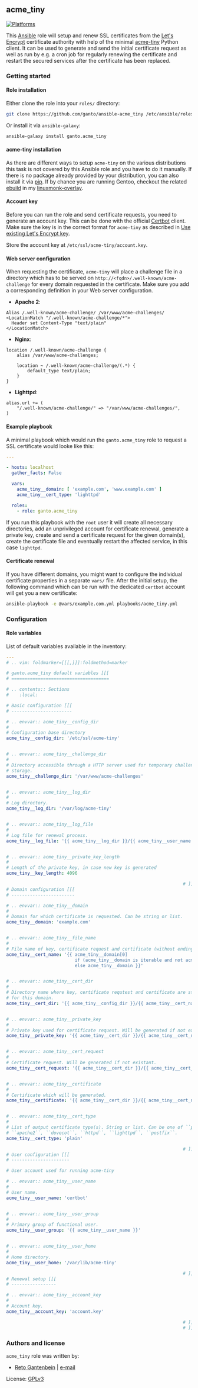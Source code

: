 ## acme_tiny

<!-- This file was generated by Ansigenome. Do not edit this file directly but
     instead have a look at the files in the ./meta/ directory. -->

[![Platforms](http://img.shields.io/badge/platforms-gentoo-lightgrey.svg?style=flat)](#)

This [Ansible](https://ansible.com) role will setup and renew SSL certificates
from the [Let's Encrypt](https://letsencrypt.org) certificate authority with
help of the minimal [acme-tiny](https://github.com/diafygi/acme-tiny) Python
client. It can be used to generate and send the initial certificate request as
well as run by e.g. a cron job for regularly renewing the certificate and
restart the secured services after the certificate has been replaced.


### Getting started

#### Role installation

Either clone the role into your `roles/` directory:

```bash
git clone https://github.com/ganto/ansible-acme_tiny /etc/ansible/roles/ganto.acme_tiny
```

Or install it via `ansible-galaxy`:

```bash
ansible-galaxy install ganto.acme_tiny
```

#### acme-tiny installation

As there are different ways to setup `acme-tiny` on the various distributions
this task is not covered by this Ansible role and you have to do it manually.
If there is no package already provided by your distribution, you can also
install it via
[pip](https://pypi.python.org/pypi/acme-tiny). If by chance you are running
Gentoo, checkout the related
[ebuild](https://github.com/ganto/linuxmonk-overlay/tree/master/app-crypt/acme-tiny)
in my [linuxmonk-overlay](https://github.com/ganto/linuxmonk-overlay).


#### Account key

Before you can run the role and send certificate requests, you need to generate
an account key. This can be done with the official
[Certbot](https://certbot.eff.org/) client. Make sure the key is in the correct
format for `acme-tiny` as described in
[Use existing Let's Encrypt key](https://github.com/diafygi/acme-tiny#use-existing-lets-encrypt-key).

Store the account key at `/etc/ssl/acme-tiny/account.key`.


#### Web server configuration

When requesting the certificate, `acme-tiny` will place a challenge file in
a directory which has to be served on `http://<fqdn>/.well-known/acme-challenge`
for every domain requested in the certificate. Make sure you add a corresponding
definition in your Web server configuration.

* **Apache 2**:

```apacheconf
Alias /.well-known/acme-challenge/ /var/www/acme-challenges/
<LocationMatch "/.well-known/acme-challenge/*">
  Header set Content-Type "text/plain"
</LocationMatch>
```

* **Nginx**:

```
location /.well-known/acme-challenge {
    alias /var/www/acme-challenges;

    location ~ /.well-known/acme-challenge/(.*) {
        default_type text/plain;
    }
}
```

* **Lighttpd**:

```
alias.url += (
    "/.well-known/acme-challenge/" => "/var/www/acme-challenges/",
)
```


#### Example playbook

A minimal playbook which would run the `ganto.acme_tiny` role to request a
SSL certificate would looke like this:

```YAML
---

- hosts: localhost
  gather_facts: False

  vars:
    acme_tiny__domain: [ 'example.com', 'www.example.com' ]
    acme_tiny__cert_type: 'lighttpd'

  roles:
    - role: ganto.acme_tiny
```

If you run this playbook with the `root` user it will create all necessary
directories, add an unprivileged account for certificate renewal,
generate a private key, create and send a certificate request for the given
domain(s), create the certificate file and eventually restart the affected
service, in this case `lighttpd`.


#### Certificate renewal

If you have different domains, you might want to configure the individual
certificate properties in a separate `vars/` file. After the initial setup,
the following command which can be run with the dedicated `certbot` account
will get you a new certificate:

```bash
ansible-playbook -e @vars/example.com.yml playbooks/acme_tiny.yml
```

### Configuration

#### Role variables

List of default variables available in the inventory:

```YAML
---
# .. vim: foldmarker=[[[,]]]:foldmethod=marker

# ganto.acme_tiny default variables [[[
# =====================================

# .. contents:: Sections
#    :local:

# Basic configuration [[[
# -----------------------

# .. envvar:: acme_tiny__config_dir
#
# Configuration base directory
acme_tiny__config_dir: '/etc/ssl/acme-tiny'


# .. envvar:: acme_tiny__challenge_dir
#
# Directory accessible through a HTTP server used for temporary challenge
# storage.
acme_tiny__challenge_dir: '/var/www/acme-challenges'


# .. envvar:: acme_tiny__log_dir
#
# Log directory.
acme_tiny__log_dir: '/var/log/acme-tiny'


# .. envvar:: acme_tiny__log_file
#
# Log file for renewal process.
acme_tiny__log_file: '{{ acme_tiny__log_dir }}/{{ acme_tiny__user_name }}.log'


# .. envvar:: acme_tiny__private_key_length
#
# Length of the private key, in case new key is generated
acme_tiny__key_length: 4096

                                                                   # ]]]
# Domain configuration [[[
# ------------------------

# .. envvar:: acme_tiny__domain
#
# Domain for which certificate is requested. Can be string or list.
acme_tiny__domain: 'example.com'


# .. envvar:: acme_tiny__file_name
#
# File name of key, certificate request and certificate (without ending).
acme_tiny__cert_name: '{{ acme_tiny__domain[0]
                          if (acme_tiny__domain is iterable and not acme_tiny__domain is string)
                          else acme_tiny__domain }}'


# .. envvar:: acme_tiny__cert_dir
#
# Directory name where key, certificate requtest and certificate are stored
# for this domain.
acme_tiny__cert_dir: '{{ acme_tiny__config_dir }}/{{ acme_tiny__cert_name }}'


# .. envvar:: acme_tiny__private_key
#
# Private key used for certificate request. Will be generated if not existant.
acme_tiny__private_key: '{{ acme_tiny__cert_dir }}/{{ acme_tiny__cert_name }}.key'


# .. envvar:: acme_tiny__cert_request
#
# Certificate request. Will be generated if not existant.
acme_tiny__cert_request: '{{ acme_tiny__cert_dir }}/{{ acme_tiny__cert_name }}.csr'


# .. envvar:: acme_tiny__certificate
#
# Certificate which will be generated.
acme_tiny__certificate: '{{ acme_tiny__cert_dir }}/{{ acme_tiny__cert_name }}.crt'


# .. envvar:: acme_tiny__cert_type
#
# List of output certificate type(s). String or list. Can be one of ``plain``,
# ``apache2``, ``dovecot``, ``httpd``, ``lighttpd``, ``postfix``.
acme_tiny__cert_type: 'plain'

                                                                   # ]]]
# User configuration [[[
# ----------------------

# User account used for running acme-tiny

# .. envvar:: acme_tiny__user_name
#
# User name.
acme_tiny__user_name: 'certbot'


# .. envvar:: acme_tiny__user_group
#
# Primary group of functional user.
acme_tiny__user_group: '{{ acme_tiny__user_name }}'


# .. envvar:: acme_tiny__user_home
#
# Home directory.
acme_tiny__user_home: '/var/lib/acme-tiny'

                                                                   # ]]]
# Renewal setup [[[
# -----------------

# .. envvar:: acme_tiny__account_key
#
# Account key.
acme_tiny__account_key: 'account.key'

                                                                   # ]]]
                                                                   # ]]]
```


### Authors and license

`acme_tiny` role was written by:

- [Reto Gantenbein](https://linuxmonk.ch) | [e-mail](mailto:reto.gantenbein@linuxmonk.ch)

License: [GPLv3](https://tldrlegal.com/license/gnu-general-public-license-v3-%28gpl-3%29)

